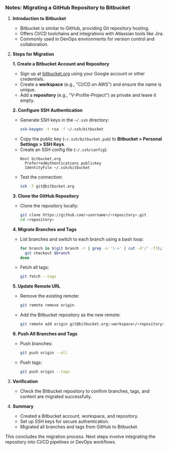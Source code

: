 ### Notes: Migrating a GitHub Repository to Bitbucket

1. **Introduction to Bitbucket**  
   - Bitbucket is similar to GitHub, providing Git repository hosting.  
   - Offers CI/CD toolchains and integrations with Atlassian tools like Jira.  
   - Commonly used in DevOps environments for version control and collaboration.

2. **Steps for Migration**  

   **1. Create a Bitbucket Account and Repository**  
   - Sign up at [bitbucket.org](https://bitbucket.org) using your Google account or other credentials.  
   - Create a **workspace** (e.g., "CI/CD on AWS") and ensure the name is unique.  
   - Add a **repository** (e.g., "V-Profile-Project") as private and leave it empty.  

   **2. Configure SSH Authentication**  
   - Generate SSH keys in the `~/.ssh` directory:  
     ```bash
     ssh-keygen -t rsa -f ~/.ssh/bitbucket
     ```  
   - Copy the public key (`~/.ssh/bitbucket.pub`) to **Bitbucket > Personal Settings > SSH Keys**.  
   - Create an SSH config file (`~/.ssh/config`):  
     ```plaintext
     Host bitbucket.org
       PreferredAuthentications publickey
       IdentityFile ~/.ssh/bitbucket
     ```  
   - Test the connection:  
     ```bash
     ssh -T git@bitbucket.org
     ```

   **3. Clone the GitHub Repository**  
   - Clone the repository locally:  
     ```bash
     git clone https://github.com/<username>/<repository>.git
     cd <repository>
     ```

   **4. Migrate Branches and Tags**  
   - List branches and switch to each branch using a bash loop:  
     ```bash
     for branch in $(git branch -r | grep -v '\->' | cut -d'/' -f3); do
       git checkout $branch
     done
     ```  
   - Fetch all tags:  
     ```bash
     git fetch --tags
     ```

   **5. Update Remote URL**  
   - Remove the existing remote:  
     ```bash
     git remote remove origin
     ```  
   - Add the Bitbucket repository as the new remote:  
     ```bash
     git remote add origin git@bitbucket.org:<workspace>/<repository>.git
     ```

   **6. Push All Branches and Tags**  
   - Push branches:  
     ```bash
     git push origin --all
     ```  
   - Push tags:  
     ```bash
     git push origin --tags
     ```

3. **Verification**  
   - Check the Bitbucket repository to confirm branches, tags, and content are migrated successfully.

4. **Summary**  
   - Created a Bitbucket account, workspace, and repository.  
   - Set up SSH keys for secure authentication.  
   - Migrated all branches and tags from GitHub to Bitbucket.  

This concludes the migration process. Next steps involve integrating the repository into CI/CD pipelines or DevOps workflows.
